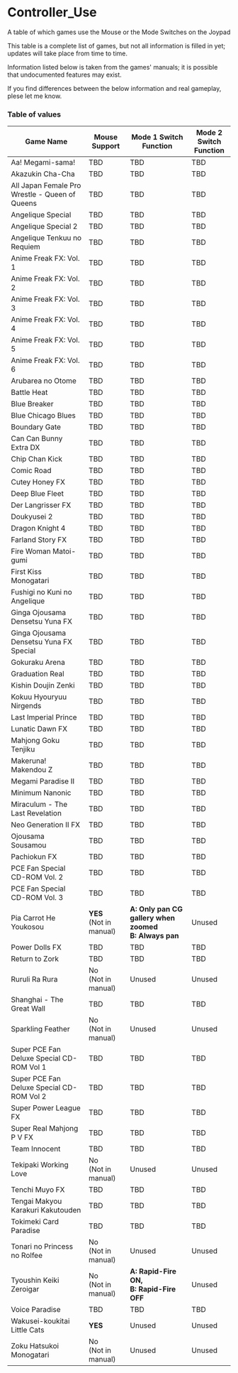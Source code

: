 # Controller_Use

A table of which games use the Mouse or the Mode Switches on the Joypad

This table is a complete list of games, but not all information is filled in yet; updates
will take place from time to time.

Information listed below is taken from the games' manuals; it is possible that
undocumented features may exist.

If you find differences between the below information and real gameplay, plese let me know.


### Table of values

| Game Name | Mouse Support | Mode 1 Switch<br>Function | Mode 2 Switch<br>Function |
|-----------|-----------------|------------------------|------------------------|
| Aa! Megami-sama! | TBD | TBD | TBD |
| Akazukin Cha-Cha | TBD | TBD | TBD |
| All Japan Female Pro Wrestle - Queen of Queens | TBD | TBD | TBD |
| Angelique Special |TBD | TBD | TBD |
| Angelique Special 2 |TBD | TBD | TBD |
| Angelique Tenkuu no Requiem | TBD | TBD | TBD |
| Anime Freak FX: Vol. 1 | TBD | TBD | TBD |
| Anime Freak FX: Vol. 2 | TBD | TBD | TBD |
| Anime Freak FX: Vol. 3 | TBD | TBD | TBD |
| Anime Freak FX: Vol. 4 | TBD | TBD | TBD |
| Anime Freak FX: Vol. 5 | TBD | TBD | TBD |
| Anime Freak FX: Vol. 6 | TBD | TBD | TBD |
| Arubarea no Otome | TBD | TBD | TBD |
| Battle Heat | TBD | TBD | TBD |
| Blue Breaker | TBD | TBD | TBD |
| Blue Chicago Blues | TBD | TBD | TBD |
| Boundary Gate | TBD | TBD | TBD |
| Can Can Bunny Extra DX | TBD | TBD | TBD |
| Chip Chan Kick | TBD | TBD | TBD |
| Comic Road | TBD | TBD | TBD |
| Cutey Honey FX | TBD | TBD | TBD |
| Deep Blue Fleet | TBD | TBD | TBD |
| Der Langrisser FX | TBD | TBD | TBD |
| Doukyusei 2 | TBD | TBD | TBD |
| Dragon Knight 4 | TBD | TBD | TBD |
| Farland Story FX | TBD | TBD | TBD |
| Fire Woman Matoi-gumi | TBD | TBD | TBD |
| First Kiss Monogatari | TBD | TBD | TBD |
| Fushigi no Kuni no Angelique | TBD | TBD | TBD |
| Ginga Ojousama Densetsu Yuna FX | TBD | TBD | TBD |
| Ginga Ojousama Densetsu Yuna FX Special | TBD | TBD | TBD |
| Gokuraku Arena | TBD | TBD | TBD |
| Graduation Real | TBD | TBD | TBD |
| Kishin Doujin Zenki | TBD | TBD | TBD |
| Kokuu Hyouryuu Nirgends | TBD | TBD | TBD |
| Last Imperial Prince | TBD | TBD | TBD |
| Lunatic Dawn FX | TBD | TBD | TBD |
| Mahjong Goku Tenjiku | TBD | TBD | TBD |
| Makeruna! Makendou Z | TBD | TBD | TBD |
| Megami Paradise II | TBD | TBD | TBD |
| Minimum Nanonic | TBD | TBD | TBD |
| Miraculum - The Last Revelation | TBD | TBD | TBD |
| Neo Generation II FX | TBD | TBD | TBD |
| Ojousama Sousamou | TBD | TBD | TBD |
| Pachiokun FX | TBD | TBD | TBD |
| PCE Fan Special CD-ROM Vol. 2 | TBD | TBD | TBD |
| PCE Fan Special CD-ROM Vol. 3 | TBD | TBD | TBD |
| Pia Carrot He Youkosou | **YES**<br>(Not in manual) | **A: Only pan CG gallery when zoomed<br>B: Always pan** | Unused |
| Power Dolls FX | TBD | TBD | TBD |
| Return to Zork | TBD | TBD | TBD |
| Ruruli Ra Rura | No<br>(Not in manual) | Unused | Unused |
| Shanghai - The Great Wall | TBD | TBD | TBD |
| Sparkling Feather | No<br>(Not in manual) | Unused | Unused |
| Super PCE Fan Deluxe Special CD-ROM Vol 1 | TBD | TBD | TBD |
| Super PCE Fan Deluxe Special CD-ROM Vol 2 | TBD | TBD | TBD |
| Super Power League FX | TBD | TBD | TBD |
| Super Real Mahjong P V FX | TBD | TBD | TBD |
| Team Innocent | TBD | TBD | TBD |
| Tekipaki Working Love | No<br>(Not in manual) | Unused | Unused |
| Tenchi Muyo FX | TBD | TBD | TBD |
| Tengai Makyou Karakuri Kakutouden | TBD | TBD | TBD |
| Tokimeki Card Paradise | TBD | TBD | TBD |
| Tonari no Princess no Rolfee | No<br>(Not in manual) | Unused | Unused |
| Tyoushin Keiki Zeroigar | No<br>(Not in manual) | **A: Rapid-Fire ON,<br>B: Rapid-Fire OFF** | Unused |
| Voice Paradise | TBD | TBD | TBD |
| Wakusei-koukitai Little Cats | **YES** | Unused | Unused |
| Zoku Hatsukoi Monogatari | No<br>(Not in manual) | Unused | Unused |

